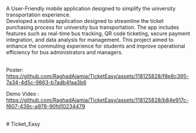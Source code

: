 A User-Friendly mobile application designed to simplify the university transportation experience.
<br />
Developed a mobile application designed to streamline the ticket purchasing process for university bus transportation. The app includes features such as real-time bus tracking, QR code ticketing, secure payment integration, and data analysis for management. This project aimed to enhance the commuting experience for students and improve operational efficiency for bus administrators and managers. 
<br />
<br />

Poster: https://github.com/RaghadAjamia/TicketEasy/assets/118125828/f8e8c395-7a34-4d5c-9863-b7adb4faa3b6
<br />

Demo Video : https://github.com/RaghadAjamia/TicketEasy/assets/118125828/b84e917c-f607-439c-a978-90fd10234479
<br />


<br />
#   T i c k e t _ E a s y 
 

